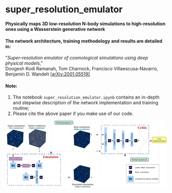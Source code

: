 # super_resolution_emulator
**Physically maps 3D low-resolution N-body simulations to high-resolution ones using a Wasserstein generative network**


#### The network architecture, training methodology and results are detailed in:  
"*Super-resolution emulator of cosmological simulations using deep physical models*,"  
Doogesh Kodi Ramanah, Tom Charnock, Francisco Villaescusa-Navarro, Benjamin D. Wandelt [[arXiv:2001.05519]](https://arxiv.org/abs/2001.05519)

#### Note:  
1) The notebook `super_resolution_emulator.ipynb` contains an in-depth and stepwise description of the network implementation and training routine;
2) Please cite the above paper if you make use of our code.

<img src="super_resolution_emulator_schematic.png" alt="Drawing" style="width: 1250px;"/>
